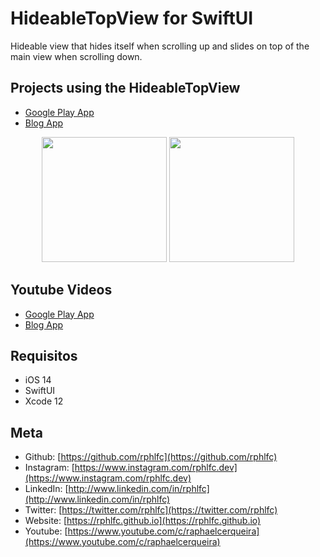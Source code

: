 # HideableTopView for SwiftUI
Hideable view that hides itself when scrolling up and slides on top of the main view when scrolling down. 

## Projects using the HideableTopView
- [Google Play App](https://github.com/rphlfc/GooglePlay)
- [Blog App](https://github.com/rphlfc/BlogApp)

<p align="center">
    <img src="https://user-images.githubusercontent.com/16376748/131113651-e1d7ae74-890d-4f26-a5cc-96716753cfaa.gif" width="200">
    <img src="https://user-images.githubusercontent.com/16376748/131113907-ba2f081d-9395-4f83-8f56-4e330d907824.gif" width="200">
</p>

## Youtube Videos
- [Google Play App](https://youtu.be/jI5fC1WNnkk)
- [Blog App](https://youtu.be/DcyCUUodw1Y)

## Requisitos
- iOS 14
- SwiftUI
- Xcode 12

## Meta
- Github: [https://github.com/rphlfc](https://github.com/rphlfc)
- Instagram: [https://www.instagram.com/rphlfc.dev](https://www.instagram.com/rphlfc.dev)
- LinkedIn: [http://www.linkedin.com/in/rphlfc](http://www.linkedin.com/in/rphlfc)
- Twitter: [https://twitter.com/rphlfc](https://twitter.com/rphlfc)
- Website: [https://rphlfc.github.io](https://rphlfc.github.io)
- Youtube: [https://www.youtube.com/c/raphaelcerqueira](https://www.youtube.com/c/raphaelcerqueira)
